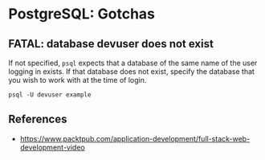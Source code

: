 # PostgreSQL: Gotchas

## FATAL: database devuser does not exist

If not specified, `psql` expects that a database of the same name of the user logging in exists. If that database does not exist, specify the database that you wish to work with at the time of login.

```shell
psql -U devuser example
```

## References

- <https://www.packtpub.com/application-development/full-stack-web-development-video>
